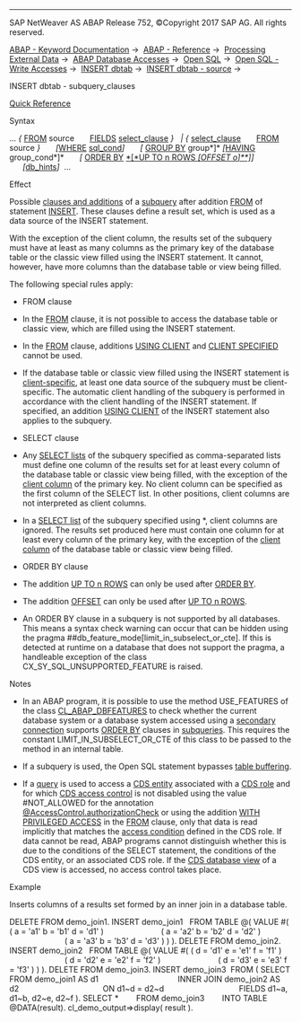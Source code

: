   

* * *

SAP NetWeaver AS ABAP Release 752, ©Copyright 2017 SAP AG. All rights reserved.

[ABAP - Keyword Documentation](javascript:call_link\('abenabap.htm'\)) →  [ABAP - Reference](javascript:call_link\('abenabap_reference.htm'\)) →  [Processing External Data](javascript:call_link\('abenabap_language_external_data.htm'\)) →  [ABAP Database Accesses](javascript:call_link\('abenabap_sql.htm'\)) →  [Open SQL](javascript:call_link\('abenopensql.htm'\)) →  [Open SQL - Write Accesses](javascript:call_link\('abenopen_sql_writing.htm'\)) →  [INSERT dbtab](javascript:call_link\('abapinsert_dbtab.htm'\)) →  [INSERT dbtab - source](javascript:call_link\('abapinsert_source.htm'\)) → 

INSERT dbtab - subquery\_clauses

[Quick Reference](javascript:call_link\('abapinsert_dbtab_shortref.htm'\))

Syntax

... *{* [FROM](javascript:call_link\('abapfrom_clause.htm'\)) source
      [FIELDS](javascript:call_link\('abapfields_clause.htm'\)) [select\_clause](javascript:call_link\('abapselect_clause.htm'\)) *}*
  *|* *{* [select\_clause](javascript:call_link\('abapselect_clause.htm'\))
      [FROM](javascript:call_link\('abapfrom_clause.htm'\)) source *}*
      *\[*[WHERE](javascript:call_link\('abapwhere.htm'\)) [sql\_cond](javascript:call_link\('abenwhere_logexp.htm'\))*\]*
      *\[* [GROUP BY](javascript:call_link\('abapgroupby_clause.htm'\)) group*\]* *\[*[HAVING](javascript:call_link\('abaphaving_clause.htm'\)) group\_cond*\]*
      *\[* [ORDER BY](javascript:call_link\('abaporderby_clause.htm'\)) [*\[*UP TO n ROWS *\[*OFFSET o*\]**\]*](javascript:call_link\('abapselect_up_to_offset.htm'\))*\]*
      *\[*[db\_hints](javascript:call_link\('abenosql_db_hints.htm'\))*\]*  ...

Effect

Possible [clauses and additions](javascript:call_link\('abenselect_clauses.htm'\)) of a [subquery](javascript:call_link\('abensubquery_glosry.htm'\) "Glossary Entry") after addition [FROM](javascript:call_link\('abapinsert_source.htm'\)) of statement [INSERT](javascript:call_link\('abapinsert_dbtab.htm'\)). These clauses define a result set, which is used as a data source of the INSERT statement.

With the exception of the client column, the results set of the subquery must have at least as many columns as the primary key of the database table or the classic view filled using the INSERT statement. It cannot, however, have more columns than the database table or view being filled.

The following special rules apply:

-   FROM clause
    

-   In the [FROM](javascript:call_link\('abapfrom_clause.htm'\)) clause, it is not possible to access the database table or classic view, which are filled using the INSERT statement.

-   In the [FROM](javascript:call_link\('abapfrom_clause.htm'\)) clause, additions [USING CLIENT](javascript:call_link\('abapselect_client.htm'\)) and [CLIENT SPECIFIED](javascript:call_link\('abapselect_client.htm'\)) cannot be used.

-   If the database table or classic view filled using the INSERT statement is [client-specific](javascript:call_link\('abenddic_database_tables_client.htm'\)), at least one data source of the subquery must be client-specific. The automatic client handling of the subquery is performed in accordance with the client handling of the INSERT statement. If specified, an addition [USING CLIENT](javascript:call_link\('abapinsert_target.htm'\)) of the INSERT statement also applies to the subquery.

-   SELECT clause
    

-   Any [SELECT lists](javascript:call_link\('abapselect_list.htm'\)) of the subquery specified as comma-separated lists must define one column of the results set for at least every column of the database table or classic view being filled, with the exception of the [client column](javascript:call_link\('abenclient_column_glosry.htm'\) "Glossary Entry") of the primary key. No client column can be specified as the first column of the SELECT list. In other positions, client columns are not interpreted as client columns.

-   In a [SELECT list](javascript:call_link\('abapselect_list.htm'\)) of the subquery specified using \*, client columns are ignored. The results set produced here must contain one column for at least every column of the primary key, with the exception of the [client column](javascript:call_link\('abenclient_column_glosry.htm'\) "Glossary Entry") of the database table or classic view being filled.

-   ORDER BY clause
    

-   The addition [UP TO n ROWS](javascript:call_link\('abapselect_up_to_offset.htm'\)) can only be used after [ORDER BY](javascript:call_link\('abaporderby_clause.htm'\)).

-   The addition [OFFSET](javascript:call_link\('abapselect_up_to_offset.htm'\)) can only be used after [UP TO n ROWS](javascript:call_link\('abapselect_up_to_offset.htm'\)).

-   An ORDER BY clause in a subquery is not supported by all databases. This means a syntax check warning can occur that can be hidden using the pragma ##db\_feature\_mode\[limit\_in\_subselect\_or\_cte\]. If this is detected at runtime on a database that does not support the pragma, a handleable exception of the class CX\_SY\_SQL\_UNSUPPORTED\_FEATURE is raised.

Notes

-   In an ABAP program, it is possible to use the method USE\_FEATURES of the class [CL\_ABAP\_DBFEATURES](javascript:call_link\('abencl_abap_dbfeatures.htm'\)) to check whether the current database system or a database system accessed using a [secondary connection](javascript:call_link\('abensecondary_db_connection_glosry.htm'\) "Glossary Entry") supports [ORDER BY](javascript:call_link\('abaporderby_clause.htm'\)) clauses in [subqueries](javascript:call_link\('abensubquery_glosry.htm'\) "Glossary Entry"). This requires the constant LIMIT\_IN\_SUBSELECT\_OR\_CTE of this class to be passed to the method in an internal table.
    
-   If a subquery is used, the Open SQL statement bypasses [table buffering](javascript:call_link\('abensap_buffering_glosry.htm'\) "Glossary Entry").
    

-   If a [query](javascript:call_link\('abenquery_glosry.htm'\) "Glossary Entry") is used to access a [CDS entity](javascript:call_link\('abencds_entity_glosry.htm'\) "Glossary Entry") associated with a [CDS role](javascript:call_link\('abencds_role_glosry.htm'\) "Glossary Entry") and for which [CDS access control](javascript:call_link\('abencds_access_control_glosry.htm'\) "Glossary Entry") is not disabled using the value #NOT\_ALLOWED for the annotation [@AccessControl.authorizationCheck](javascript:call_link\('abencds_f1_view_entity_annotations.htm'\)) or using the addition [WITH PRIVILEGED ACCESS](javascript:call_link\('abapselect_data_source.htm'\)) in the [FROM](javascript:call_link\('abapfrom_clause.htm'\)) clause, only that data is read implicitly that matches the [access condition](javascript:call_link\('abenaccess_condition_glosry.htm'\) "Glossary Entry") defined in the CDS role. If data cannot be read, ABAP programs cannot distinguish whether this is due to the conditions of the SELECT statement, the conditions of the CDS entity, or an associated CDS role. If the [CDS database view](javascript:call_link\('abencds_database_view_glosry.htm'\) "Glossary Entry") of a CDS view is accessed, no access control takes place.

Example

Inserts columns of a results set formed by an inner join in a database table.

DELETE FROM demo\_join1.
INSERT demo\_join1
  FROM TABLE @( VALUE #( ( a = 'a1' b = 'b1' d = 'd1' )
                         ( a = 'a2' b = 'b2' d = 'd2' )
                         ( a = 'a3' b = 'b3' d = 'd3' ) ) ).
DELETE FROM demo\_join2.
INSERT demo\_join2
  FROM TABLE @( VALUE #( ( d = 'd1' e = 'e1' f = 'f1' )
                         ( d = 'd2' e = 'e2' f = 'f2' )
                         ( d = 'd3' e = 'e3' f = 'f3' ) ) ).
DELETE FROM demo\_join3.
INSERT demo\_join3  FROM ( SELECT FROM demo\_join1 AS d1
                                   INNER JOIN demo\_join2 AS d2
                                     ON d1~d = d2~d
                                 FIELDS d1~a, d1~b, d2~e, d2~f ).
SELECT \*
       FROM demo\_join3
       INTO TABLE @DATA(result).
cl\_demo\_output=>display( result ).